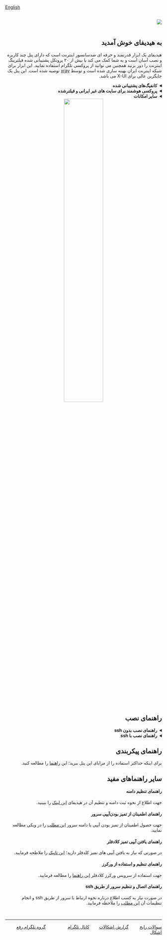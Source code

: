 
<div dir="ltr" markdown="1">

[English](https://github.com/hiddify/hiddify-config/wiki)
</div>
</br>
<div align=right markdown="1">
  <img src="https://user-images.githubusercontent.com/125398461/227987559-b4732223-fa47-466c-8323-a8b7b1a5c687.png"/>
</div>
</br>
<div dir="rtl" markdown="1">



## به هیدیفای خوش آمدید
هیدیفای یک ابزار قدرتمند و خرفه ای ضدسانسور اینترنت است که دارای پنل چند کاربره و نصب آسان است و به شما کمک می کند با بیش از ۲۰ پروتکل پشتیبانی شده فیلترینگ اینترنت را دور بزنید همچنین می توانید از پروکسی تلگرام استفاده نمایید. این ابزار برای شبکه اینترنت ایران بهینه سازی شده است و توسط [xray](https://github.com/XTLS/Xray-core) توصیه شده است. این پنل یک جایگزین عالی برای X-UI می باشد.

<details markdown="1"> <summary><b>کانفیگ‌های پشتیبانی شده</b></summary> 

| کانفیگ های پشتیبانی شده | Supported Configs |
| - | - |
| ♥ **Telegram Proxy** ♥ | **vless+xtls** |
| **Web Socket (cdn support)**:<br> - vless+tls+ws <br>- trojan+tls+ws <br> - vmess+tls+ws | **h2+tls**:<br> - vless+tls<br> - trojan+tls<br> - vmess+tls |
| **grpc+tls**:<br> - vless+grpc+tls<br> - trojan+grpc+tls<br> - vmess+grpc+tls | **http1.1+tls**:  <br>- trojan+tls <br> - vmess+tls|
| **old configs**: <br> - trojango (cdn support) <br> - v2ray+ws (cdn support) <br> - vmess (cdn support) <br> - ss+faketls| **HTTP** <br> -unsafe, default is disable <br> - vless<br> -vmess |

</details>


<details markdown="1"> <summary><b>پروکسی هوشمند برای سایت های غیر ایرانی و فیلترشده</b></summary>
 
با استفاده از کلاینت کلش و پنل هایدیفای می‌تونین در ۳ حالت به اینترنت وصل بشید. 

۱. روش اول فقط سایت فیلترشده را از فیلترشکن عبور دهد.

۲. فقط سایت های ایرانی بدون فیلترشکن باز شود (پیشنهادی)

۳. تمام سایت ها از فیلترشکن عبور کنند

از طرف دیگر سعی شده راه‌حل ارائه شده در برابر کشف توسط نهادهای فیلتر کننده اینترنت مقاوم باشد و جلوی حملات معمول به سرور گرفته و امکان شناسایی حداقل باشد با این وجود فراموش نکنید که سایر پورت ها به جز ۲۲، ۸۰ و ۴۴۳ را غیر فعال کنید

</details>

<details markdown="1"><summary><b>سایر امکانات</b></summary>


<details  markdown="1"> <summary>سیستم‌عامل‌های پشتیبانی شده</summary>
هایدیفای روی اوبونتو ۲۰.۰۴ و ۲۲.۰۴ تست شده است.
Ubuntu arm64 or amd64
</details>



<details  markdown="1"> <summary>تست سرعت</summary>

از این طریق میتوان سرعت سرور بدون فیلترشکن و با فیلترشکن را بررسی کرد

![image](https://user-images.githubusercontent.com/114227601/210183115-4e1f4186-421e-4316-8082-3ce53275adc7.png)

</details>

 <details markdown="1"> <summary>صفحات راهنمای کاربران</summary> 
 با امکان تولید qrcode

 ![صفحه راهنمای کاربران](https://user-images.githubusercontent.com/114227601/206908372-db1fc206-4c6a-4206-ad39-e6b6b44a55c4.png)
</details>

<details markdown="1"> <summary>DNS over HTTPS (CDN support)</summary>
 
 برای استفاده از DNS over HTTPS کافی است در مرورگر از dns زیر استفاده کنید:
 
 `https://yourdomain.com/yoursecret/dns/dns-query{?dns}`
 
</details>

<details markdown="1"> <summary>Redirector (CDN support)</summary> 
  وقتی میخواهید پروکسی تلگرام یا پروکسی شدوساکس را از طریق برنامه های دیگر به اشتراک بگذارید امکان ریدایرکت با پشتیبانی سی دی ان فراهم می شود. برای مثال اگر کانفیگ شدوساکس را به جای fullURL قرار دهید باعث میشود با کلیک بر روی این لینک، اپ شدوساکس باز شده و پروکسی بر روی آن فعال شود. برای مثال:
 
 `https://yourdomain.com/yoursecret/redirect/fullURL` 
 

"fullURL" را با کانفیگ Shadowsocks جایگزین کنید:
 
 `https://yourdomain.com/yoursecret/redirect/ss://secret/` 
 
</details>


</details>
</details>

</div>
<div align=center>


<a href="https://www.youtube.com/watch?v=-a4tfRUsrNY">
  <img width="50%" src="https://user-images.githubusercontent.com/125398461/227990194-e20b67dc-6cda-4b05-bd26-b7147d830a12.png" />
</a>
</div>


<div align=right dir="rtl">

## راهنمای نصب

<details markdown="1"> <summary><b>راهنمای نصب بدون ssh</b></summary> 
در این روش به صورت خیلی سریع و آسان بدون نیاز به دانش فنی و ssh و با استفاده از قابلیت cloud-init نصب انجام می شود.

- [نصب در ولتر Vultr (گزینه پیشنهادی برای شروع ) ](https://github.com/hiddify/hiddify-config/wiki/Vultr-%D9%86%D8%B5%D8%A8-%D8%B3%D8%B1%DB%8C%D8%B9-%D8%AF%D8%B1-%D9%88%D9%84%D8%AA%D8%B1)
- [نصب در اوراکل کلود (چهار سرور رایگان)](https://github.com/hiddify/hiddify-config/wiki/Oracle-نصب-خیلی-خیلی-سریع-در-اوراکل-کلود)
- [نصب در OVH ](https://github.com/hiddify/hiddify-config/wiki/OVH-نصب-خیلی-سریع-در-او-وی-اچ)
- [نصب در Hetzner](https://github.com/hiddify/hiddify-config/wiki/Hetzner-%D9%86%D8%B5%D8%A8-%D8%AE%DB%8C%D9%84%DB%8C-%D8%B3%D8%B1%DB%8C%D8%B9-%D8%AF%D8%B1)
- [نصب در مایکروسافت Azure](https://github.com/hiddify/hiddify-config/wiki/Azure-%D9%86%D8%B5%D8%A8-%D8%AE%DB%8C%D9%84%DB%8C-%D8%AE%DB%8C%D9%84%DB%8C-%D8%B3%D8%B1%DB%8C%D8%B9-%D8%AF%D8%B1-%D9%85%D8%A7%DB%8C%DA%A9%D8%B1%D9%88%D8%B3%D8%A7%D9%81%D8%AA-%D8%A2%DA%98%D9%88%D8%B1)


</details>

<details markdown="1"> <summary><b>راهنمای نصب با ssh</b></summary>

در این حالت روی سرور از پیش آماده اوبونتو با ssh نصب انجام می شود.

- [نصب با یک دستور در سرور اوبونتو](https://github.com/hiddify/hiddify-config/wiki/نصب-سریع-در-اوبونتو)
- [نصب با داکر](https://github.com/hiddify/hiddify-config/wiki/نصب-با-داکر)




</details>






## راهنمای پیکربندی
برای اینکه حداکثر استفاده را از مزایای این پنل ببرید؛ این [راهنما](https://github.com/hiddify/hiddify-config/wiki/%D9%86%D8%AD%D9%88%D9%87-%D9%BE%DB%8C%DA%A9%D8%B1%D8%A8%D9%86%D8%AF%DB%8C-%D9%BE%D9%86%D9%84-%D9%87%DB%8C%D8%AF%DB%8C%D9%81%D8%A7%DB%8C) را مطالعه کنید.






</div>

</div>

<div dir="rtl" markdown="1">

## سایر راهنماهای مفید
#### راهنمای تنظیم دامنه
جهت اطلاع از نحوه ثبت دامنه و تنظیم آن در هیدیفای [این لینک](https://github.com/hiddify/hiddify-config/wiki/%D8%A7%D9%86%D9%88%D8%A7%D8%B9-%D8%AF%D8%A7%D9%85%D9%86%D9%87-%D9%88-%D9%86%D8%AD%D9%88%D9%87-%D8%AB%D8%A8%D8%AA-%E2%80%8C%D8%A2%D9%86%E2%80%8C%D9%87%D8%A7) را ببینید.

#### راهنمای اطمینان از تمیز بودن‌آیپی سرور
جهت حصول اطمینان از تمیز بودن آیپی یا دامنه سرور [این مطلب](https://github.com/hiddify/hiddify-config/wiki/%D9%86%D8%AD%D9%88%D9%87-%D8%A7%D8%B7%D9%85%DB%8C%D9%86%D8%A7%D9%86-%D8%A7%D8%B2-%D8%AA%D9%85%DB%8C%D8%B2-%D8%A8%D9%88%D8%AF%D9%86-%D8%A2%DB%8C%D9%BE%DB%8C-%DB%8C%D8%A7-%D8%AF%D8%A7%D9%85%D9%86%D9%87-%D8%B3%D8%B1%D9%88%D8%B1) را در ویکی مطالعه نمایید.

#### راهنمای یافتن آیپی تمیز کلادفلر
در صورتی که نیاز به یافتن آیپی های تمیز کلدفلر دارید؛ [این تاپیک](https://github.com/hiddify/hiddify-config/wiki/%DA%86%DA%AF%D9%88%D9%86%DA%AF%DB%8C-%DB%8C%D8%A7%D9%81%D8%AA%D9%86-%D8%A2%DB%8C%D9%BE%DB%8C-%D8%AA%D9%85%DB%8C%D8%B2-%DA%A9%D9%84%D8%A7%D8%AF%D9%81%D9%84%D8%B1) را ملاظحه فرمایید.

#### راهنمای تنظیم و استفاده از ورکرز
جهت استفاده از سرویس ورکرز کلادفلر [این راهنما](https://github.com/hiddify/hiddify-config/wiki/%D8%A7%D9%86%D9%88%D8%A7%D8%B9-%D8%AF%D8%A7%D9%85%D9%86%D9%87-%D9%88-%D9%86%D8%AD%D9%88%D9%87-%D8%AB%D8%A8%D8%AA-%E2%80%8C%D8%A2%D9%86%E2%80%8C%D9%87%D8%A7) را مطالعه فرمایید.

#### راهنمای اتصال و تنظیم سرور از طریق ssh
در صورت نیاز به کسب اطلاع درباره نحوه ارتباط با سرور از طریق ssh و انجام تنظیمات آن [این مطلب](https://github.com/hiddify/hiddify-config/wiki/SSH-%D9%86%D8%AD%D9%88%D9%87-%D8%A7%D8%AA%D8%B5%D8%A7%D9%84-%D9%88-%D8%B1%D9%81%D8%B9-%D8%B9%DB%8C%D8%A8-%D8%A7%D8%B2-%D8%B7%D8%B1%DB%8C%D9%82) را ملاحظه فرمایید.

</div>

</br>

***
<div align=right>

[سوالات رایج](https://github.com/hiddify/hiddify-config/discussions/categories/q-a-%D8%B3%D9%88%D8%A7%D9%84%D8%A7%D8%AA-%D8%B1%D8%A7%DB%8C%D8%AC) &nbsp;&nbsp;&nbsp;&nbsp;&nbsp;&nbsp;&nbsp;&nbsp;[گزارش اشکالات](https://github.com/hiddify/hiddify-config/issues)&nbsp;&nbsp;&nbsp;&nbsp;&nbsp;&nbsp;&nbsp;&nbsp;[کانال تلگرام](https://t.me/hiddify) &nbsp;&nbsp;&nbsp;&nbsp;&nbsp;&nbsp;&nbsp;&nbsp;
&nbsp;&nbsp;&nbsp;&nbsp;&nbsp;&nbsp;&nbsp;&nbsp;[گروه تلگرام رفع اشکال](https://t.me/hiddify_board)

</div>